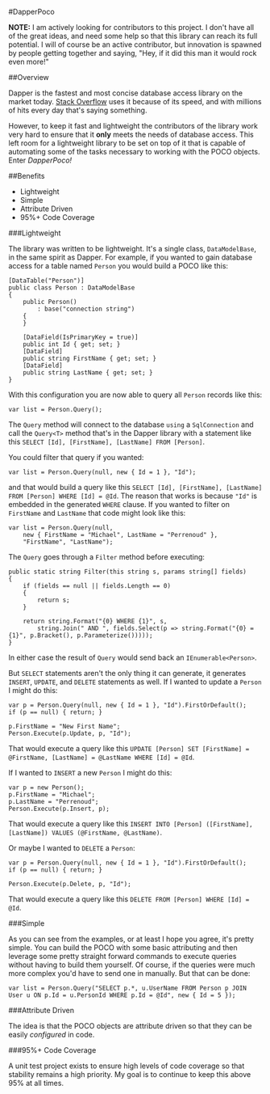 #DapperPoco

**NOTE:** I am actively looking for contributors to this project. I don't have all of the great ideas, and need some help so that this library can reach its full potential. I will of course be an active contributor, but innovation is spawned by people getting together and saying, "Hey, if it did this man it would rock even more!"

##Overview

Dapper is the fastest and most concise database access library on the market today. [Stack Overflow](http://stackoverflow.com) uses it because of its speed, and with millions of hits every day that's saying something.

However, to keep it fast and lightweight the contributors of the library work very hard to ensure that it **only** meets the needs of database access. This left room for a lightweight library to be set on top of it that is capable of automating some of the tasks necessary to working with the POCO objects. Enter *DapperPoco!*

##Benefits

* Lightweight
* Simple
* Attribute Driven
* 95%+ Code Coverage

###Lightweight

The library was written to be lightweight. It's a single class, `DataModelBase`, in the same spirit as Dapper. For example, if you wanted to gain database access for a table named `Person` you would build a POCO like this:

    [DataTable("Person")]
    public class Person : DataModelBase
    {
        public Person()
            : base("connection string")
        {
        }
        
        [DataField(IsPrimaryKey = true)]
        public int Id { get; set; }
        [DataField]
        public string FirstName { get; set; }
        [DataField]
        public string LastName { get; set; }
    }

With this configuration you are now able to query all `Person` records like this:

    var list = Person.Query();

The `Query` method will connect to the database `using` a `SqlConnection` and call the `Query<T>` method that's in the Dapper library with a statement like this `SELECT [Id], [FirstName], [LastName] FROM [Person]`.

You could filter that query if you wanted:

    var list = Person.Query(null, new { Id = 1 }, "Id");

and that would build a query like this `SELECT [Id], [FirstName], [LastName] FROM [Person] WHERE [Id] = @Id`. The reason that works is because `"Id"` is embedded in the generated `WHERE` clause. If you wanted to filter on `FirstName` and `LastName` that code might look like this:

    var list = Person.Query(null,
        new { FirstName = "Michael", LastName = "Perrenoud" },
        "FirstName", "LastName");

The `Query` goes through a `Filter` method before executing:

    public static string Filter(this string s, params string[] fields)
    {
        if (fields == null || fields.Length == 0)
        {
            return s;
        }

        return string.Format("{0} WHERE {1}", s,
            string.Join(" AND ", fields.Select(p => string.Format("{0} = {1}", p.Bracket(), p.Parameterize()))));
    }

In either case the result of `Query` would send back an `IEnumerable<Person>`.

But `SELECT` statements aren't the only thing it can generate, it generates `INSERT`, `UPDATE`, and `DELETE` statements as well. If I wanted to update a `Person` I might do this:

    var p = Person.Query(null, new { Id = 1 }, "Id").FirstOrDefault();
    if (p == null) { return; }
    
    p.FirstName = "New First Name";
    Person.Execute(p.Update, p, "Id");

That would execute a query like this `UPDATE [Person] SET [FirstName] = @FirstName, [LastName] = @LastName WHERE [Id] = @Id`.

If I wanted to `INSERT` a new `Person` I might do this:

    var p = new Person();
    p.FirstName = "Michael";
    p.LastName = "Perrenoud";
    Person.Execute(p.Insert, p);

That would execute a query like this `INSERT INTO [Person] ([FirstName], [LastName]) VALUES (@FirstName, @LastName)`.

Or maybe I wanted to `DELETE` a `Person`:

    var p = Person.Query(null, new { Id = 1 }, "Id").FirstOrDefault();
    if (p == null) { return; }
    
    Person.Execute(p.Delete, p, "Id");

That would execute a query like this `DELETE FROM [Person] WHERE [Id] = @Id`.

###Simple

As you can see from the examples, or at least I hope you agree, it's pretty simple. You can build the POCO with some basic attributing and then leverage some pretty straight forward commands to execute queries without having to build them yourself. Of course, if the queries were much more complex you'd have to send one in manually. But that can be done:

    var list = Person.Query("SELECT p.*, u.UserName FROM Person p JOIN User u ON p.Id = u.PersonId WHERE p.Id = @Id", new { Id = 5 });

###Attribute Driven

The idea is that the POCO objects are attribute driven so that they can be easily *configured* in code.

###95%+ Code Coverage

A unit test project exists to ensure high levels of code coverage so that stability remains a high priority. My goal is to continue to keep this above 95% at all times.
